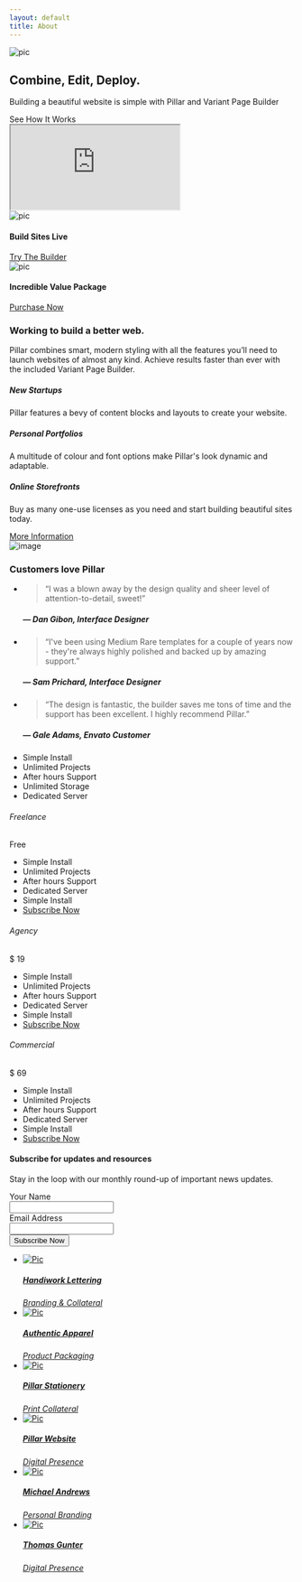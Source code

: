 ```yaml
---
layout: default
title: About
---
```


<div class="main-container transition--fade">
    <section class="height-80 imagebg bg--primary" data-overlay="8">
        <div class="background-image-holder">
            <img alt="pic" src="img/hero26.jpg" />
        </div>
        <div class="container pos-vertical-center">
            <div class="row">
                <div class="col-sm-12 text-center">
                    <h1>Combine, Edit, Deploy.</h1>
                    <p class="lead">
                        Building a beautiful website is simple with Pillar and Variant Page Builder
                    </p>
                    <div class="modal-instance modal-video-1">
                        <div class="video-play-icon video-play-icon--sm modal-trigger"></div>
                        <span class="h6">See How It Works</span>
                        <div class="modal-container">
                            <div class="modal-content bg-dark" data-width="60%" data-height="60%">
                                <iframe src="https://www.youtube.com/embed/4QUVRm4UZA4?autoplay=1" allowfullscreen="allowfullscreen"></iframe>
                            </div>
                            <!--end of modal-content-->
                        </div>
                        <!--end of modal-container-->
                    </div>
                    <!--end of modal instance-->
                </div>
            </div>
            <!--end of row-->
        </div>
        <!--end of container-->
    </section>
    <section class="section--overlap">
        <div class="container">
            <div class="row">
                <div class="col-sm-6">
                    <div class="boxed imagebg height-40 box-shadow-wide" data-overlay="5">
                        <div class="background-image-holder">
                            <img alt="pic" src="img/hero5.jpg" />
                        </div>
                        <div class="pos-vertical-center text-center">
                            <h4>Build Sites Live</h4>
                            <a class="btn btn--primary" href="variant/builder.html">
                                <span class="btn__text">
                                    Try The Builder
                                </span>
                            </a>
                        </div>
                    </div>
                </div>
                <div class="col-sm-6">
                    <div class="boxed imagebg height-40 box-shadow-wide" data-overlay="5">
                        <div class="background-image-holder">
                            <img alt="pic" src="img/hero8.jpg" />
                        </div>
                        <div class="pos-vertical-center text-center">
                            <h4>Incredible Value Package</h4>
                            <a class="btn btn--primary" href="#">
                                <span class="btn__text">
                                    Purchase Now
                                </span>
                            </a>
                        </div>
                    </div>
                </div>
            </div>
            <!--end of row-->
        </div>
        <!--end of container-->
    </section>
    <section>
        <div class="container">
            <div class="row">
                <div class="col-md-8 col-md-offset-2 col-sm-10 col-sm-offset-1 text-center">
                    <h3>Working to build a better web.</h3>
                    <p class="lead">
                        Pillar combines smart, modern styling with all the features you’ll need to launch websites of almost any kind. Achieve results faster than ever with the included Variant Page Builder.
                    </p>
                </div>
            </div>
            <!--end of row-->
        </div>
        <!--end of container-->
    </section>
    <section class="features-11">
        <div class="container">
            <div class="row">
                <div class="col-sm-4">
                    <div class="feature boxed feature-1 text-center">
                        <i class="icon icon-Astronaut icon--lg"></i>
                        <h5>New Startups</h5>
                        <p>Pillar features a bevy of content blocks and layouts to create your website.</p>
                    </div>
                </div>
                <div class="col-sm-4">
                    <div class="feature boxed feature-1 text-center">
                        <i class="icon icon-Fingerprint-2 icon--lg"></i>
                        <h5>Personal Portfolios</h5>
                        <p>A multitude of colour and font options make Pillar's look dynamic and adaptable.</p>
                    </div>
                </div>
                <div class="col-sm-4">
                    <div class="feature boxed feature-1 text-center">
                        <i class="icon icon-Bag icon--lg"></i>
                        <h5>Online Storefronts</h5>
                        <p>Buy as many one-use licenses as you need and start building beautiful sites today.</p>
                    </div>
                </div>
            </div>
            <!--end of row-->
            <div class="row">
                <div class="col-sm-12 text-center">
                    <a class="btn btn--primary" href="#">
                        <span class="btn__text">
                            More Information
                        </span>
                    </a>
                </div>
            </div>
            <!--end of row-->
        </div>
        <!--end of container-->
    </section>
    <section class="testimonial testimonial-4 section--even imagebg parallax" data-overlay="5">
        <div class="background-image-holder">
            <img alt="image" src="img/hero8.jpg" />
        </div>
        <div class="container">
            <div class="row">
                <div class="col-sm-12 text-center">
                    <h3>Customers love Pillar</h3>
                </div>
            </div>
            <!--end of row-->
            <div class="row">
                <div class="slider slider--animate slider--controlsoutside" data-animation="fade" data-arrows="false" data-paging="true" data-timing="5000">
                    <ul class="slides">
                        <li>
                            <div class="col-sm-10 col-sm-offset-1 text-center">
                                <blockquote>
                                    &ldquo;I was a blown away by the design quality and sheer level of attention-to-detail, sweet!&rdquo;
                                </blockquote>
                                <h5>&mdash; Dan Gibon, Interface Designer</h5>
                            </div>
                        </li>
                        <li>
                            <div class="col-sm-10 col-sm-offset-1 text-center">
                                <blockquote>
                                    &ldquo;I've been using Medium Rare templates for a couple of years now - they're always highly polished and backed up by amazing support.&rdquo;
                                </blockquote>
                                <h5>&mdash; Sam Prichard, Interface Designer</h5>
                            </div>
                        </li>
                        <li>
                            <div class="col-sm-10 col-sm-offset-1 text-center">
                                <blockquote>
                                    &ldquo;The design is fantastic, the builder saves me tons of time and the support has been excellent. I highly recommend Pillar.&rdquo;
                                </blockquote>
                                <h5>&mdash; Gale Adams, Envato Customer</h5>
                            </div>
                        </li>
                    </ul>
                </div>
            </div>
            <!--end of row-->
        </div>
        <!--end of container-->
    </section>
    <section>
        <div class="container">
            <div class="row">
                <div class="col-sm-12">
                    <div class="pricing pricing-5">
                        <div class="col-sm-3 text-center hidden-sm hidden-xs">
                            <div class="pricing__title">
                            </div>
                            <ul>
                                <li>
                                    <span>Simple Install</span>
                                </li>
                                <li>
                                    <span>Unlimited Projects</span>
                                </li>
                                <li>
                                    <span>After hours Support</span>
                                </li>
                                <li>
                                    <span>Unlimited Storage</span>
                                </li>
                                <li>
                                    <span>Dedicated Server</span>
                                </li>
                            </ul>
                        </div>
                        <div class="col-md-3 col-sm-4 text-center">
                            <div class="pricing__title">
                                <h6>Freelance</h6>
                                <div class="pricing__price">
                                    <span class="h2">Free</span>
                                </div>
                            </div>
                            <ul>
                                <li>
                                    <div class="checkmark"></div>
                                    <span class="hidden-lg hidden-md">Simple Install</span>
                                </li>
                                <li>
                                    <div class="checkmark"></div>
                                    <span class="hidden-lg hidden-md">Unlimited Projects</span>
                                </li>
                                <li>
                                    <div class="crossmark"></div>
                                    <span class="hidden-lg hidden-md">After hours Support</span>
                                </li>
                                <li>
                                    <div class="crossmark"></div>
                                    <span class="hidden-lg hidden-md">Dedicated Server</span>
                                </li>
                                <li>
                                    <div class="crossmark"></div>
                                    <span class="hidden-lg hidden-md">Simple Install</span>
                                </li>
                                <li>
                                    <a class="btn" href="#">
                                        <span class="btn__text">
                                            Subscribe Now
                                        </span>
                                    </a>
                                </li>
                            </ul>
                        </div>
                        <div class="col-md-3 col-sm-4 text-center pricing--emphasise">
                            <div class="pricing__title">
                                <h6>Agency</h6>
                                <div class="pricing__price">
                                    <span class="pricing__dollar h5">$</span>
                                    <span class="h2">19</span>
                                </div>
                            </div>
                            <ul>
                                <li>
                                    <div class="checkmark"></div>
                                    <span class="hidden-lg hidden-md">Simple Install</span>
                                </li>
                                <li>
                                    <div class="checkmark"></div>
                                    <span class="hidden-lg hidden-md">Unlimited Projects</span>
                                </li>
                                <li>
                                    <div class="checkmark"></div>
                                    <span class="hidden-lg hidden-md">After hours Support</span>
                                </li>
                                <li>
                                    <div class="crossmark"></div>
                                    <span class="hidden-lg hidden-md">Dedicated Server</span>
                                </li>
                                <li>
                                    <div class="crossmark"></div>
                                    <span class="hidden-lg hidden-md">Simple Install</span>
                                </li>
                                <li>
                                    <a class="btn" href="#">
                                        <span class="btn__text">
                                            Subscribe Now
                                        </span>
                                    </a>
                                </li>
                            </ul>
                        </div>
                        <div class="col-md-3 col-sm-4 text-center">
                            <div class="pricing__title">
                                <h6>Commercial</h6>
                                <div class="pricing__price">
                                    <span class="pricing__dollar h5">$</span>
                                    <span class="h2">69</span>
                                </div>
                            </div>
                            <ul>
                                <li>
                                    <div class="checkmark"></div>
                                    <span class="hidden-lg hidden-md">Simple Install</span>
                                </li>
                                <li>
                                    <div class="checkmark"></div>
                                    <span class="hidden-lg hidden-md">Unlimited Projects</span>
                                </li>
                                <li>
                                    <div class="checkmark"></div>
                                    <span class="hidden-lg hidden-md">After hours Support</span>
                                </li>
                                <li>
                                    <div class="checkmark"></div>
                                    <span class="hidden-lg hidden-md">Dedicated Server</span>
                                </li>
                                <li>
                                    <div class="checkmark"></div>
                                    <span class="hidden-lg hidden-md">Simple Install</span>
                                </li>
                                <li>
                                    <a class="btn" href="#">
                                        <span class="btn__text">
                                            Subscribe Now
                                        </span>
                                    </a>
                                </li>
                            </ul>
                        </div>
                    </div>
                </div>
            </div>
            <!--end row-->
        </div>
        <!--end of container-->
    </section>
    <section class="subscribe subscribe-3 bg--secondary">
        <div class="container">
            <div class="row">
                <div class="col-sm-12 text-center">
                    <div class="subscribe__title">
                        <h4>Subscribe for updates and resources</h4>
                        <p class="lead">
                            Stay in the loop with our monthly round-up of important news updates.
                        </p>
                    </div>
                </div>
            </div>
            <!--end row-->
            <div class="row text-center">
                <div class="col-sm-12">
                    <form class="form--no-labels" action="http://mrareco.createsend.com/t/d/s/kieth/" method="post" id="subForm" data-error="Please fill all fields correctly." data-success="Thanks for signing up! Please check your inbox for confirmation email.">
                        <div class="row">
                            <div class="col-sm-4">
                                <div class="input-with-icon">
                                    <label for="fieldName">Your Name</label>
                                    <br />
                                    <i class="icon icon-Male-2"></i>
                                    <input id="fieldName" name="cm-name" type="text" />
                                </div>
                            </div>
                            <div class="col-sm-4">
                                <div class="input-with-icon">
                                    <label for="fieldEmail">Email Address</label>
                                    <br />
                                    <i class="icon icon-Mail-2"></i>
                                    <input class="validate-required validate-email" id="fieldEmail" name="cm-kieth-kieth" type="email" required />
                                </div>
                            </div>
                            <div class="col-sm-4">
                                <button type="submit">Subscribe Now</button>
                            </div>
                        </div>
                    </form>
                </div>
            </div>
            <!--end row-->
        </div>
        <!--end container-->
    </section>

<section>
    <div class="container">
        <div class="row">
            <div class="slider slider--controlsoutside" data-arrows="false" data-paging="true" data-items="3">
                <ul class="slides">
                    <li>
                        <a href="#">
                            <div class="card card-3">
                                <div class="card__image">
                                    <img alt="Pic" src="img/work11.jpg" />
                                </div>
                                <div class="card__body boxed bg--white">
                                    <div class="card__title">
                                        <h5>Handiwork Lettering</h5>
                                    </div>
                                    <span>
                                        <em>Branding & Collateral</em>
                                    </span>
                                </div>
                            </div>
                        </a>
                    </li>
                    <li>
                        <a href="#">
                            <div class="card card-3">
                                <div class="card__image">
                                    <img alt="Pic" src="img/work5.jpg" />
                                </div>
                                <div class="card__body boxed bg--white">
                                    <div class="card__title">
                                        <h5>Authentic Apparel</h5>
                                    </div>
                                    <span>
                                        <em>Product Packaging</em>
                                    </span>
                                </div>
                            </div>
                        </a>
                    </li>
                    <li>
                        <a href="#">
                            <div class="card card-3">
                                <div class="card__image">
                                    <img alt="Pic" src="img/work7.jpg" />
                                </div>
                                <div class="card__body boxed bg--white">
                                    <div class="card__title">
                                        <h5>Pillar Stationery</h5>
                                    </div>
                                    <span>
                                        <em>Print Collateral</em>
                                    </span>
                                </div>
                            </div>
                        </a>
                    </li>
                    <li>
                        <a href="#">
                            <div class="card card-3">
                                <div class="card__image">
                                    <img alt="Pic" src="img/work14.jpg" />
                                </div>
                                <div class="card__body boxed bg--white">
                                    <div class="card__title">
                                        <h5>Pillar Website</h5>
                                    </div>
                                    <span>
                                        <em>Digital Presence</em>
                                    </span>
                                </div>
                            </div>
                        </a>
                    </li>
                    <li>
                        <a href="#">
                            <div class="card card-3">
                                <div class="card__image">
                                    <img alt="Pic" src="img/work2.jpg" />
                                </div>
                                <div class="card__body boxed bg--white">
                                    <div class="card__title">
                                        <h5>Michael Andrews</h5>
                                    </div>
                                    <span>
                                        <em>Personal Branding</em>
                                    </span>
                                </div>
                            </div>
                        </a>
                    </li>
                    <li>
                        <a href="#">
                            <div class="card card-3">
                                <div class="card__image">
                                    <img alt="Pic" src="img/work15.jpg" />
                                </div>
                                <div class="card__body boxed bg--white">
                                    <div class="card__title">
                                        <h5>Thomas Gunter</h5>
                                    </div>
                                    <span>
                                        <em>Digital Presence</em>
                                    </span>
                                </div>
                            </div>
                        </a>
                    </li>
                </ul>
            </div>
        </div>
